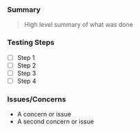 ### Summary
> High level summary of what was done

### Testing Steps
- [ ] Step 1
- [ ] Step 2
- [ ] Step 3
- [ ] Step 4

### Issues/Concerns
- A concern or issue
- A second concern or issue
